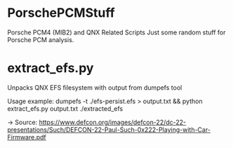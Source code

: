 # PorschePCMStuff
Porsche PCM4 (MIB2) and QNX Related Scripts
Just some random stuff for Porsche PCM analysis.

# extract_efs.py
Unpacks QNX EFS filesystem with output from dumpefs tool

Usage example: dumpefs -t ./efs-persist.efs > output.txt && python extract_efs.py output.txt ./extracted_efs

-> Source: https://www.defcon.org/images/defcon-22/dc-22-presentations/Such/DEFCON-22-Paul-Such-0x222-Playing-with-Car-Firmware.pdf
